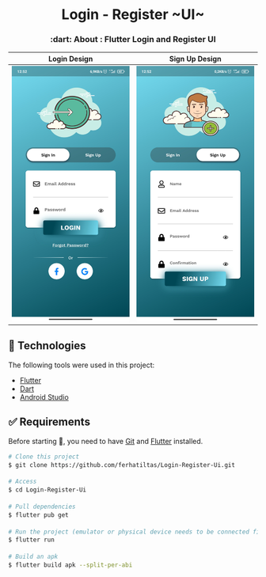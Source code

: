 <h1 align="center">Login - Register ~UI~ </h1>

<h3 align="center">
   :dart: About : 
  Flutter Login and Register UI
</h3>

Login Design        |  Sign Up Design
:-------------------------:|:-------------------------:
![original-design](https://github.com/ferhatiltas/Login-Register-Ui/blob/master/assets/img/1616147578981.jpg)  |   ![](https://github.com/ferhatiltas/Login-Register-Ui/blob/master/assets/img/1616147578973.jpg)


## :rocket: Technologies ##

The following tools were used in this project:

- [Flutter](https://flutter.dev/)
- [Dart](https://dart.dev/)
- [Android Studio](https://developer.android.com/studio?gclid=Cj0KCQiAyJOBBhDCARIsAJG2h5eL8TqlTcYWCGcBIPw1fvDCI8-HFaYlvzdfH8GUd_-j9kX9SbFTTJkaAo3MEALw_wcB&gclsrc=aw.ds)


## :white_check_mark: Requirements ##

Before starting :checkered_flag:, you need to have [Git](https://git-scm.com) and [Flutter](https://flutter.dev/) installed.

```bash
# Clone this project
$ git clone https://github.com/ferhatiltas/Login-Register-Ui.git

# Access
$ cd Login-Register-Ui

# Pull dependencies
$ flutter pub get

# Run the project (emulator or physical device needs to be connected first)
$ flutter run

# Build an apk
$ flutter build apk --split-per-abi
```
